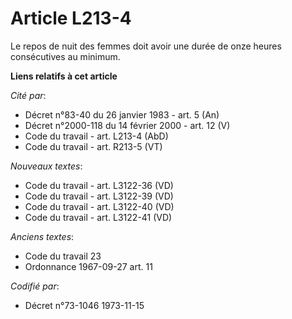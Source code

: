 # Article L213-4

Le repos de nuit des femmes doit avoir une durée de onze heures consécutives au minimum.

**Liens relatifs à cet article**

_Cité par_:

  - Décret n°83-40 du 26 janvier 1983 - art. 5 (An)
  - Décret n°2000-118 du 14 février 2000 - art. 12 (V)
  - Code du travail - art. L213-4 (AbD)
  - Code du travail - art. R213-5 (VT)

_Nouveaux textes_:

  - Code du travail - art. L3122-36 (VD)
  - Code du travail - art. L3122-39 (VD)
  - Code du travail - art. L3122-40 (VD)
  - Code du travail - art. L3122-41 (VD)

_Anciens textes_:

  - Code du travail 23
  - Ordonnance 1967-09-27 art. 11

_Codifié par_:

  - Décret n°73-1046 1973-11-15
